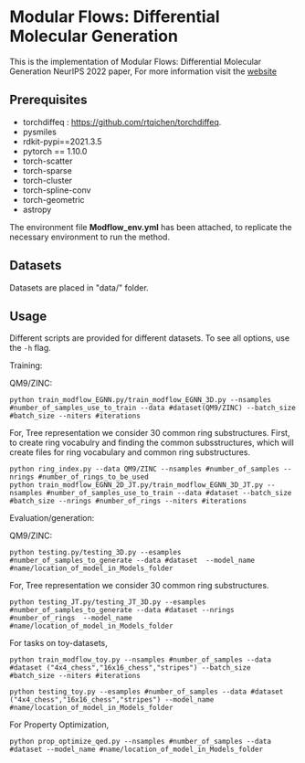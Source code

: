 # Modular Flows: Differential Molecular Generation
This is the implementation of Modular Flows: Differential Molecular Generation NeurIPS 2022 paper,
For more information visit the [website](https://yogeshverma1998.github.io/Modular-Flows-Differential-Molecular-Generation/)

## Prerequisites

- torchdiffeq : https://github.com/rtqichen/torchdiffeq.
- pysmiles
- rdkit-pypi==2021.3.5
- pytorch == 1.10.0
- torch-scatter 
- torch-sparse 
- torch-cluster 
- torch-spline-conv 
- torch-geometric 
- astropy

The environment file **Modflow_env.yml** has been attached, to replicate the necessary environment to run the method.

## Datasets
Datasets are placed in "data/" folder.

## Usage

Different scripts are provided for different datasets. To see all options, use the `-h` flag.

Training:

QM9/ZINC:
```
python train_modflow_EGNN.py/train_modflow_EGNN_3D.py --nsamples #number_of_samples_use_to_train --data #dataset(QM9/ZINC) --batch_size #batch_size --niters #iterations
```
For, Tree representation we consider 30 common ring substructures. 
First, to create ring vocabulry and finding the common subsstructures, which will create files for ring vocabulary and common ring substructures.

```
python ring_index.py --data QM9/ZINC --nsamples #number_of_samples --nrings #number_of_rings_to_be_used
python train_modflow_EGNN_2D_JT.py/train_modflow_EGNN_3D_JT.py --nsamples #number_of_samples_use_to_train --data #dataset --batch_size #batch_size --nrings #number_of_rings --niters #iterations 
```


Evaluation/generation:

QM9/ZINC:
```
python testing.py/testing_3D.py --esamples #number_of_samples_to_generate --data #dataset  --model_name #name/location_of_model_in_Models_folder
```
For, Tree representation we consider 30 common ring substructures.
```
python testing_JT.py/testing_JT_3D.py --esamples #number_of_samples_to_generate --data #dataset --nrings #number_of_rings  --model_name #name/location_of_model_in_Models_folder
```


For tasks on toy-datasets,

```
python train_modflow_toy.py --nsamples #number_of_samples --data #dataset ("4x4_chess","16x16_chess","stripes") --batch_size #batch_size --niters #iterations

python testing_toy.py --esamples #number_of_samples --data #dataset ("4x4_chess","16x16_chess","stripes") --model_name #name/location_of_model_in_Models_folder

```

For Property Optimization,

```
python prop_optimize_qed.py --nsamples #number_of_samples --data #dataset --model_name #name/location_of_model_in_Models_folder
```
